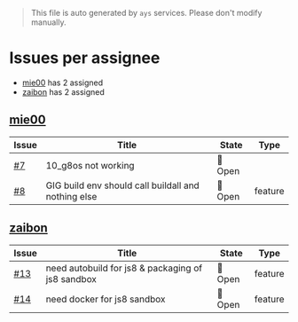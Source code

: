 > This file is auto generated by `ays` services. Please don't modify manually.

# Issues per assignee
- [mie00](#mie00) has 2 assigned
- [zaibon](#zaibon) has 2 assigned



## [mie00](https://github.com/mie00)

|Issue|Title|State|Type|
|-----|-----|-----|----|
|[#7](https://github.com/jumpscale/dockers/issues/7)|10_g8os not working|:red_circle: Open||
|[#8](https://github.com/jumpscale/dockers/issues/8)|GIG build env should call buildall and nothing else|:red_circle: Open|feature|


## [zaibon](https://github.com/zaibon)

|Issue|Title|State|Type|
|-----|-----|-----|----|
|[#13](https://github.com/jumpscale/dockers/issues/13)|need autobuild for js8 & packaging of js8 sandbox|:red_circle: Open|feature|
|[#14](https://github.com/jumpscale/dockers/issues/14)|need docker for js8 sandbox|:red_circle: Open|feature|

